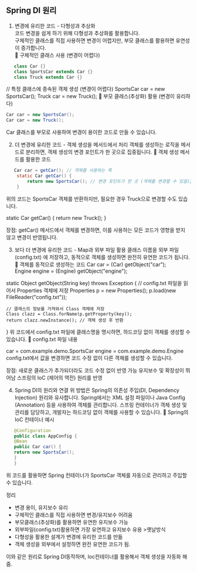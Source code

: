 ## Spring DI 원리
1. 변경에 유리한 코드 - 다형성과 추상화    
   코드 변경을 쉽게 하기 위해 다형성과 추상화를 활용합니다.    
   구체적인 클래스를 직접 사용하면 변경이 어렵지만, 부모 클래스를 활용하면 유연성이 증가합니다.    
   🔹 구체적인 클래스 사용 (변경이 어렵다)   
```java
   class Car {}
   class SportsCar extends Car {}
   class Truck extends Car {}
```


// 특정 클래스에 종속된 객체 생성 (변경이 어렵다)
SportsCar car = new SportsCar();
Truck car = new Truck();
🔹 부모 클래스(추상화) 활용 (변경이 유리하다)
```java
Car car = new SportsCar();
Car car = new Truck();
```
Car 클래스를 부모로 사용하여 변경이 용이한 코드로 만들 수 있습니다.

2. 더 변경에 유리한 코드 - 객체 생성을 메서드에서 처리
   객체를 생성하는 로직을 메서드로 분리하면, 객체 생성의 변경 포인트가 한 곳으로 집중됩니다.
   🔹 객체 생성 메서드를 활용한 코드
```java
   Car car = getCar(); // 객체를 사용하는 쪽
    static Car getCar() {
        return new SportsCar(); // 변경 포인트가 한 곳 (객체를 변경할 수 있음)}
    }
```

위의 코드는 SportsCar 객체를 반환하지만, 필요한 경우 Truck으로 변경할 수도 있습니다.

static Car getCar() {
 return new Truck();
}

장점: getCar() 메서드에서 객체를 변경하면, 이를 사용하는 모든 코드가 영향을 받지 않고 변경이 반영됩니다.

3. 보다 더 변경에 유리한 코드 - Map과 외부 파일 활용
   클래스 이름을 외부 파일 (config.txt) 에 저장하고, 동적으로 객체를 생성하면 완전히 유연한 코드가 됩니다.
   🔹 객체를 동적으로 생성하는 코드
   Car car = (Car) getObject("car");  
   Engine engine = (Engine) getObject("engine");

static Object getObject(String key) throws Exception {
// config.txt 파일을 읽어서 Properties 객체에 저장
Properties p = new Properties();
p.load(new FileReader("config.txt"));

    // 클래스의 정보를 가져와서 Class 객체에 저장
    Class clazz = Class.forName(p.getProperty(key));
    return clazz.newInstance(); // 객체 생성 후 반환
}
위 코드에서 config.txt 파일에 클래스명을 명시하면, 하드코딩 없이 객체를 생성할 수 있습니다.
🔹 config.txt 파일 내용

car = com.example.demo.SportsCar
engine = com.example.demo.Engine
config.txt에서 값을 변경하면 코드 수정 없이 다른 객체를 생성할 수 있습니다.

장점:
새로운 클래스가 추가되더라도 코드 수정 없이 반영 가능
유지보수 및 확장성이 뛰어남
스프링의 IoC (제어의 역전) 원리를 반영

4. Spring DI의 원리와 연결
   위 방법은 Spring의 의존성 주입(DI, Dependency Injection) 원리와 유사합니다.
   Spring에서는 XML 설정 파일이나 Java Config (Annotation) 등을 사용하여 객체를 관리합니다.
   스프링 컨테이너가 객체 생성 및 관리를 담당하고, 개발자는 하드코딩 없이 객체를 사용할 수 있습니다.
   🔹 Spring의 IoC 컨테이너 예시
```java
   @Configuration
   public class AppConfig {
   @Bean
   public Car car() {
   return new SportsCar();
   }
   }
```

   위 코드를 활용하면 Spring 컨테이너가 SportsCar 객체를 자동으로 관리하고 주입할 수 있습니다.

정리
- 변경 용이, 유지보수 유리
- 구체적인 클래스를 직접 사용하면 변경/유지보수 어려움
- 부모클래스(추상화)를 활용하면 유연한 유지보수 가능
- 외부파일(config.txt)활용하면 가장 유연하고 유지보수 유용 >옛날방식
- 다형성을 활용한 설계가 변경에 유리한 코드를 만듦
- 객체 생성을 외부에서 설정하면 완전 유연한 코드가 됨.

이와 같은 원리로 Spring DI동작하며, loc컨테이너를 활용해서 객체 생성을 자동화 해줌.